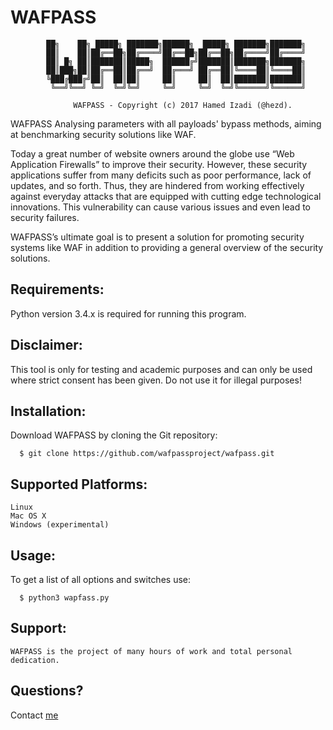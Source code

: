 # WAFPASS

                                                                
            ██╗    ██╗ █████╗ ███████╗██████╗  █████╗ ███████╗███████╗
            ██║    ██║██╔══██╗██╔════╝██╔══██╗██╔══██╗██╔════╝██╔════╝
            ██║ █╗ ██║███████║█████╗  ██████╔╝███████║███████╗███████╗
            ██║███╗██║██╔══██║██╔══╝  ██╔═══╝ ██╔══██║╚════██║╚════██║
            ╚███╔███╔╝██║  ██║██║     ██║     ██║  ██║███████║███████║
             ╚══╝╚══╝ ╚═╝  ╚═╝╚═╝     ╚═╝     ╚═╝  ╚═╝╚══════╝╚══════╝
                         
                  WAFPASS - Copyright (c) 2017 Hamed Izadi (@hezd). 

        

WAFPASS Analysing parameters with all payloads' bypass methods, aiming at benchmarking security solutions like WAF.


   Today a great number of website owners around the globe use “Web Application Firewalls” to improve their security. However, these security applications suffer from many deficits such as poor performance, lack of updates, and so forth. Thus, they are hindered from working effectively against everyday attacks that are equipped with cutting edge technological innovations. This vulnerability can cause various issues and even lead to security failures.
   
   WAFPASS’s ultimate goal is to present a solution for promoting security systems like WAF in addition to providing a general overview of the security solutions.  


## Requirements:
  Python version 3.4.x is required for running this program.



## Disclaimer:
  This tool is only for testing and academic purposes and can only be used where strict consent has been given. Do not use it   for illegal purposes!


## Installation:
  Download WAFPASS by cloning the Git repository:
  
      $ git clone https://github.com/wafpassproject/wafpass.git


## Supported Platforms:

    Linux
    Mac OS X
    Windows (experimental)


## Usage:

  To get a list of all options and switches use:
  
      $ python3 wapfass.py


## Support:

    WAFPASS is the project of many hours of work and total personal dedication.

## Questions?

Contact [me](mailto:hamedizadi@gmail.com)
 
